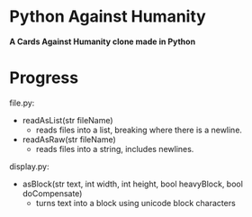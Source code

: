 # Python Against Humanity
**A Cards Against Humanity clone made in Python**

# Progress
file.py:
* readAsList(str fileName)
  * reads files into a list, breaking where there is a newline.
* readAsRaw(str fileName)
  * reads files into a string, includes newlines.


display.py:
* asBlock(str text, int width, int height, bool heavyBlock, bool doCompensate)
  * turns text into a block using unicode block characters
